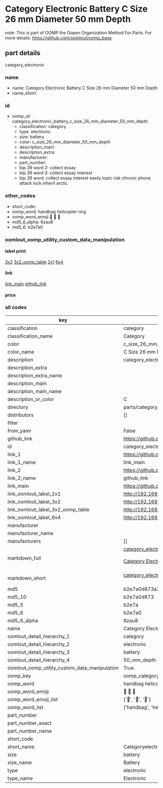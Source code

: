 # Category Electronic Battery C Size 26 mm Diameter 50 mm Depth  

note: This is part of OOMP the Oopen Organization Method For Parts. For more details: https://github.com/oomlout/oomp_base

##  part details



category_electronic

### name
* name: Category Electronic Battery C Size 26 mm Diameter 50 mm Depth
* name_short: 
### id
* oomp_id: category_electronic_battery_c_size_26_mm_diameter_50_mm_depth
  * classification: category
  * type: electronic
  * size: battery
  * color: c_size_26_mm_diameter_50_mm_depth
  * description_main: 
  * description_extra: 
  * manufacturer: 
  * part_number: 
  * bip 39 word 2: collect essay
  * bip 39 word 3: collect essay interest
  * bip 39 word: collect essay interest easily topic risk chronic phone attack lock inherit arctic

### other_codes
* short_code: 
* oomp_word: handbag helicopter ring
* oomp_word_emoji :handbag: :helicopter: :ring:
* md5_6_alpha: 6zau8
* md5_6: b2e7a0






### oomlout_oomp_utility_custom_data_manipulation
#### label print
[3x2](http://192.168.1.245:1112/?label=oomp%206zau8)
[3x2_oomp_table](http://192.168.1.107:1112/?label=oomp%206zau8)
[2x1](http://192.168.1.242:1112/?label=oomp%206zau8)
[6x4](http://192.168.1.55:1112/?label=oomp%206zau8)    

#### link

[link_main](https://github.com/oomlout/oomlout_oomp_current_version_messy/tree/main/parts/category_electronic_battery_c_size_26_mm_diameter_50_mm_depth) [github_link](https://github.com/oomlout/oomlout_oomp_part_src/tree/main/parts/category_electronic_battery_c_size_26_mm_diameter_50_mm_depth)                             

#### price







### all codes 
| key | value |  
| --- | --- |  
| classification | category |  
| classification_name | Category |  
| color | c_size_26_mm_diameter_50_mm_depth |  
| color_name | C Size 26 mm Diameter 50 mm Depth |  
| description | category_electronic |  
| description_extra |  |  
| description_extra_name |  |  
| description_main |  |  
| description_main_name |  |  
| description_or_color | C  |  
| directory | parts/category_electronic_battery_c_size_26_mm_diameter_50_mm_depth |  
| distributors | [] |  
| filter |  |  
| from_yaml | False |  
| github_link | https://github.com/oomlout/oomlout_oomp_part_src/tree/main/parts/category_electronic_battery_c_size_26_mm_diameter_50_mm_depth |  
| id | category_electronic_battery_c_size_26_mm_diameter_50_mm_depth |  
| link_1 | https://github.com/oomlout/oomlout_oomp_current_version_messy/tree/main/parts/category_electronic_battery_c_size_26_mm_diameter_50_mm_depth |  
| link_1_name | link_main |  
| link_2 | https://github.com/oomlout/oomlout_oomp_part_src/tree/main/parts/category_electronic_battery_c_size_26_mm_diameter_50_mm_depth |  
| link_2_name | github_link |  
| link_main | https://github.com/oomlout/oomlout_oomp_current_version_messy/tree/main/parts/category_electronic_battery_c_size_26_mm_diameter_50_mm_depth |  
| link_oomlout_label_2x1 | http://192.168.1.242:1112/?label=oomp%206zau8 |  
| link_oomlout_label_3x2 | http://192.168.1.245:1112/?label=oomp%206zau8 |  
| link_oomlout_label_3x2_oomp_table | http://192.168.1.107:1112/?label=oomp%206zau8 |  
| link_oomlout_label_6x4 | http://192.168.1.55:1112/?label=oomp%206zau8 |  
| manufacturer |  |  
| manufacturer_name |  |  
| manufacturers | [] |  
| markdown_full | [category_electronic_battery_c_size_26_mm_diameter_50_mm_depth](https://github.com/oomlout/oomlout_oomp_current_version_messy/tree/main/parts/category_electronic_battery_c_size_26_mm_diameter_50_mm_depth)<br>[](https://github.com/oomlout/oomlout_oomp_current_version_messy/tree/main/parts/category_electronic_battery_c_size_26_mm_diameter_50_mm_depth)<br>[Category Electronic Battery C Size 26 Mm Diameter 50 Mm Depth](https://github.com/oomlout/oomlout_oomp_current_version_messy/tree/main/parts/category_electronic_battery_c_size_26_mm_diameter_50_mm_depth)<br><br> |  
| markdown_short | [category_electronic_battery_c_size_26_mm_diameter_50_mm_depth](https://github.com/oomlout/oomlout_oomp_current_version_messy/tree/main/parts/category_electronic_battery_c_size_26_mm_diameter_50_mm_depth)<br><br> |  
| md5 | b2e7a0d873a3850ee9f28458eb53496c |  
| md5_10 | b2e7a0d873 |  
| md5_5 | b2e7a |  
| md5_6 | b2e7a0 |  
| md5_6_alpha | 6zau8 |  
| name | Category Electronic Battery C Size 26 mm Diameter 50 mm Depth |  
| oomlout_detail_hierarchy_1 | category |  
| oomlout_detail_hierarchy_2 | electronic |  
| oomlout_detail_hierarchy_3 | battery |  
| oomlout_detail_hierarchy_4 | 50_mm_depth |  
| oomlout_oomp_utility_custom_data_manipulation | True |  
| oomp_key | oomp_category_electronic_battery_c_size_26_mm_diameter_50_mm_depth |  
| oomp_word | handbag helicopter ring |  
| oomp_word_emoji | :handbag: :helicopter: :ring: |  
| oomp_word_emoji_list | [':handbag:', ':helicopter:', ':ring:'] |  
| oomp_word_list | ['handbag', 'helicopter', 'ring'] |  
| part_number |  |  
| part_number_exact |  |  
| part_number_name |  |  
| short_code |  |  
| short_name | Categoryelectronic |  
| size | battery |  
| size_name | Battery |  
| type | electronic |  
| type_name | Electronic |  
